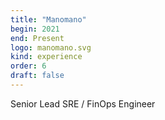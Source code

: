 ```yaml
---
title: "Manomano"
begin: 2021
end: Present
logo: manomano.svg
kind: experience
order: 6
draft: false
---
```


Senior Lead SRE / FinOps Engineer
